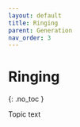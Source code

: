 ```yaml
---
layout: default
title: Ringing
parent: Generation
nav_order: 3
---
```


# Ringing
{: .no_toc }

Topic text